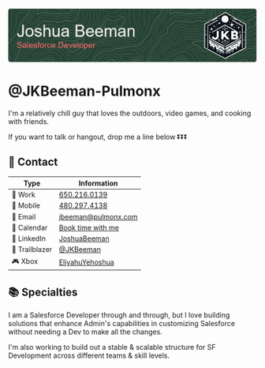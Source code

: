 ![Banner Photo](bannerPhoto.png)
# @JKBeeman-Pulmonx
I'm a relatively chill guy that loves the outdoors, video games, and cooking with friends.

If you want to talk or hangout, drop me a line below :arrow_double_down::arrow_double_down::arrow_double_down:

## :card_index: Contact
| Type | Information |
| ---- | ------------ |
| :office: Work | [650.216.0139](tel:6502160139) |
| :iphone: Mobile | [480.297.4138](tel:4802974138) |
| :e-mail: Email | [jbeeman@pulmonx.com](mailto:jbeeman@pulmonx.com) |
| :calendar: Calendar | [Book time with me](https://outlook.office.com/bookwithme/user/4868f413da3b42e689fcb2c4e516c132@pulmonx.com/meetingtype/SVRwCe7HMUGxuT6WGxi68g2?anonymous&ep=mlink)
| :briefcase: LinkedIn | [JoshuaBeeman](https://www.linkedin.com/in/joshuabeeman/) |
| :sunrise_over_mountains: Trailblazer | [@JKBeeman](https://trailblazer.me/id/jkbeeman) |
| :video_game: Xbox | [EliyahuYehoshua](https://account.xbox.com/Profile?Gamertag=EliyahuYehoshua) |

## :books: Specialties
I am a Salesforce Developer through and through, but I love building solutions that enhance Admin's capabilities in customizing Salesforce without needing a Dev to make all the changes.

I'm also working to build out a stable & scalable structure for SF Development across different teams & skill levels.
